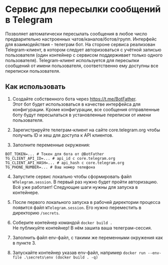 # Сервис для пересылки сообщений в Telegram

Позволяет автоматически пересылать сообщения в любое число предварительно настроенных чатов/каналов/ботов/групп. Интерфейс для взаимодействия - телеграм бот. На стороне сервиса реализован Telegram-клиент, в котором следует авторизоваться с учётной записью пользователя (один контейнер с сервисом поддерживает только одного пользователя). Telegram-клиент используется для пересылки сообщений от имени пользователя, соответственно ему доступны все переписки пользователя.

## Как использовать

1. Создайте собственного бота через https://t.me/BotFather.  
Этот бот будет использоваться в качестве интерфейса для конфигурации. Кроме конфигурации, все сообщения отправленные боту будут пересылаться в установленные переписки от имени пользователя.

2. Зарегистрируйте телеграм-клиент на сайте core.telegram.org чтобы получить ID и хеш для доступа к API клиентов.

3. Заполните переменные окружения:
```env
BOT_TOKEN=... # Токен для бота от @BotFather
TG_CLIENT_API_ID=... # api_id с core.telegram.org
TG_CLIENT_API_HASH=... # api_hash с core.telegram.org
TG_PHONE_NUMBER=... # Ваш номер телефона
```

4. Запустите сервис локально чтобы сформировать файл `WTelegram.session`. В первый раз нужно будет пройти авторизацию.  
Всё уже работает! Следующие шаги нужны для запуска в контейнере.

5. После первого локального запуска в рабочей директории процесса появится файл `WTelegram.session`. Его нужно переместить в директорию `/secrets`.

6. Соберите контейнер командой `docker build .`  
Не публикуйте контейнер! В нём зашита ваша телеграм-сессия. 

7. Заполнить файл env-файл, с такими же переменными окружения как в пункте 3.

8. Запускайте контейнер указав env-файл, например `docker run --env-file .\secrets\env (docker build . -q)`
